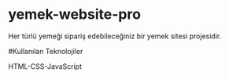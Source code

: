 # yemek-website-pro

Her türlü yemeği sipariş edebileceğiniz bir yemek sitesi projesidir.

#Kullanılan Teknolojiler

HTML-CSS-JavaScript
